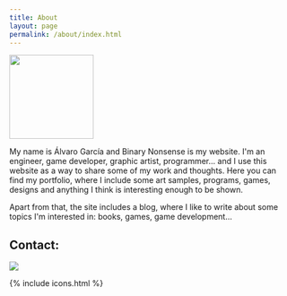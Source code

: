 ```yaml
---
title: About
layout: page
permalink: /about/index.html
---
```

<p><img src="../assets/images/logo.png" width="150px"></p>

<p>My name is Álvaro García and Binary Nonsense is my website. I'm an engineer, game developer, graphic artist, programmer... and I use this website as a way to share some of my work and thoughts. Here you can find my portfolio, where I include some art samples, programs, games, designs and anything I think is interesting enough to be shown. </p>

<p>Apart from that, the site includes a blog, where I like to write about some topics I'm interested in: books, games, game development...</p>

<h2>Contact:</h2>

<p><img src="../assets/images/mail.png"></p>

{% include icons.html %}

